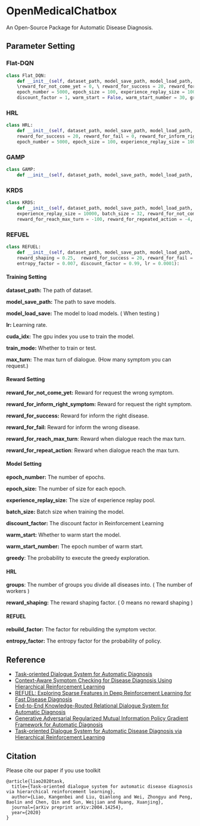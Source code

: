 # OpenMedicalChatbox

An Open-Source Package for Automatic Disease Diagnosis.

## Parameter Setting

### Flat-DQN

```python
class Flat_DQN:
    def __init__(self, dataset_path, model_save_path, model_load_path, lr = 0.0005, cuda_idx = 0, train_mode = True, max_turn = 10, 
    \reward_for_not_come_yet = 0, \ reward_for_success = 20, reward_for_fail = 0, reward_for_inform_right_symptom = 6, reward_for_reach_max_turn = -100, reward_for_repeated_action = -4, \
    epoch_number = 5000, epoch_size = 100, experience_replay_size = 10000, batch_size = 100, \
    discount_factor = 1, warm_start = False, warm_start_number = 30, greedy = 0.1):
```

### HRL

```python
class HRL:
    def __init__(self, dataset_path, model_save_path, model_load_path, lr = 0.0005, groups = 4, cuda_idx = 0, train_mode = True, max_turn = 10, reward_for_not_come_yet = 0, \
    reward_for_success = 20, reward_for_fail = 0, reward_for_inform_right_symptom = 30, reward_for_reach_max_turn = -100, reward_for_repeated_action = -4, \
    epoch_number = 5000, epoch_size = 100, experience_replay_size = 10000, batch_size = 100, discount_factor = 1, discount_factor_worker = 0.9, greedy = 0.1, reward_shaping = 1):
```

### GAMP

```PYTHON
class GAMP:
    def __init__(self, dataset_path, model_save_path, model_load_path, cuda_idx = 0, epoch_number = 1000, train_mode = True, max_turn = 10 ,batch_size = 64, lr = 0.0001):
```

### KRDS

```python
class KRDS:
    def __init__(self, dataset_path, model_save_path, model_load_path, cuda_idx, train_mode = True, greedy = 0.1, epoch_number = 5000, max_turn = 10, \
    experience_replay_size = 10000, batch_size = 32, reward_for_not_come_yet = 0, reward_for_success = 8, reward_for_fail = 0, reward_for_inform_right_symptom = 6, \
    reward_for_reach_max_turn = -100, reward_for_repeated_action = -4, lr = 0.01, discount_factor = 0.9, warm_start = True, warm_start_number = 5000):
```

### REFUEL

```python
class REFUEL:
    def __init__(self, dataset_path, model_save_path, model_load_path, cuda_idx, train_mode = True, epoch_number = 5000, batch_size = 64, max_turn = 10, \
    reward_shaping = 0.25,  reward_for_success = 20, reward_for_fail = -1,  reward_for_reach_max_turn = -1, rebuild_factor = 10, \
    entropy_factor = 0.007, discount_factor = 0.99, lr = 0.0001):
```



#### Training Setting

**dataset_path:** The path of dataset.

**model_save_path:** The path to save models.

**model_load_save:** The model to load models. ( When testing )

**lr:** Learning rate.

**cuda_idx:** The gpu index you use to train the model.

**train_mode:** Whether to train or test.

**max_turn:** The max turn of dialogue. (How many symptom you can request.)



#### Reward Setting

**reward_for_not_come_yet:** Reward for request the wrong symptom.

**reward_for_inform_right_symptom:** Reward for request the right symptom.

**reward_for_success:** Reward for inform the right disease.

**reward_for_fail:** Reward for inform the wrong disease.

**reward_for_reach_max_turn**: Reward when dialogue reach the max turn.

**reward_for_repeat_action**: Reward when dialogue reach the max turn.



#### Model Setting

**epoch_number:**  The number of epochs.

**epoch_size:** The number of size for each epoch.

**experience_replay_size:** The size of experience replay pool.  

**batch_size:** Batch size when training the model.

**discount_factor:** The discount factor in Reinforcement Learning

**warm_start:** Whether to warm start the model.

**warm_start_number:** The epoch number of warm start.

**greedy**:  The probability to execute the greedy exploration.



#### HRL

**groups**:  The number of groups you divide all diseases into. ( The number of workers )

**reward_shaping:** The reward shaping factor. ( 0 means no reward shaping )



#### REFUEL

**rebuild_factor:** The factor for rebuilding the symptom vector.

**entropy_factor:** The entropy factor for the probability of policy.



## Reference

- [Task-oriented Dialogue System for Automatic Diagnosis](https://aclanthology.org/P18-2033.pdf)
- [Context-Aware Symptom Checking for Disease Diagnosis Using Hierarchical Reinforcement Learning](https://ojs.aaai.org/index.php/AAAI/article/view/11902)
- [REFUEL: Exploring Sparse Features in Deep Reinforcement Learning for Fast Disease Diagnosis](https://proceedings.neurips.cc/paper/2018/hash/b5a1d925221b37e2e399f7b319038ba0-Abstract.html)
- [End-to-End Knowledge-Routed Relational Dialogue System for Automatic Diagnosis](https://ojs.aaai.org/index.php/AAAI/article/view/4722)
- [Generative Adversarial Regularized Mutual Information Policy Gradient Framework for Automatic Diagnosis](https://ojs.aaai.org/index.php/AAAI/article/view/5456)
- [Task-oriented Dialogue System for Automatic Disease Diagnosis via Hierarchical Reinforcement Learning](https://arxiv.org/abs/2004.14254)



## Citation

Please cite our paper if you use toolkit

```
@article{liao2020task,
  title={Task-oriented dialogue system for automatic disease diagnosis via hierarchical reinforcement learning},
  author={Liao, Kangenbei and Liu, Qianlong and Wei, Zhongyu and Peng, Baolin and Chen, Qin and Sun, Weijian and Huang, Xuanjing},
  journal={arXiv preprint arXiv:2004.14254},
  year={2020}
}
```

